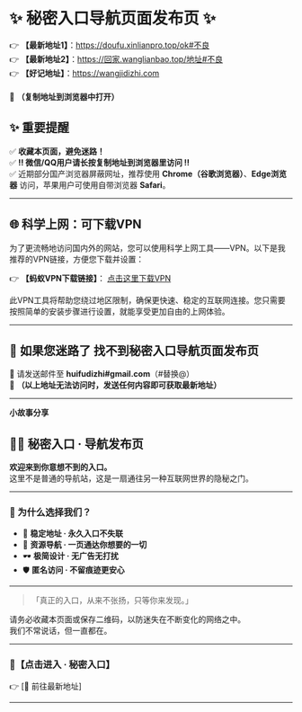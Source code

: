 # ✨ 秘密入口导航页面发布页 ✨  
👉 **【最新地址1】**：https://doufu.xinlianpro.top/ok#不良  
👉 **【最新地址2】**：https://回家.wanglianbao.top/地址#不良<br> 
👉 **【好记地址】**：https://wangjidizhi.com <br>  
📌 **（复制地址到浏览器中打开）**  

## ✨ 重要提醒  
✅ **收藏本页面，避免迷路！**  
✅ **‼ 微信/QQ用户请长按复制地址到浏览器里访问 ‼**  
✅ 近期部分国产浏览器屏蔽网址，推荐使用 **Chrome（谷歌浏览器）**、**Edge浏览器** 访问，苹果用户可使用自带浏览器 **Safari**。  

---

## 🌐 科学上网：可下载VPN
为了更流畅地访问国内外的网站，您可以使用科学上网工具——VPN。以下是我推荐的VPN链接，方便您下载并设置：

👉 **【蚂蚁VPN下载链接】**： [点击这里下载VPN](https://679c0.barrtaq.cc/c-21265/a-bS5rc)  

此VPN工具将帮助您绕过地区限制，确保更快速、稳定的互联网连接。您只需要按照简单的安装步骤进行设置，就能享受更加自由的上网体验。

---

## 📩 如果您迷路了  找不到秘密入口导航页面发布页
📧 请发送邮件至 **huifudizhi#gmail.com**（#替换@）  
📌 **（以上地址无法访问时，发送任何内容即可获取最新地址）**  

---	
**小故事分享**

## 🕵️‍♂️ 秘密入口 · 导航发布页

**欢迎来到你意想不到的入口。**  
这里不是普通的导航站，这是一扇通往另一种互联网世界的隐秘之门。

---

### 🔐 为什么选择我们？

- 🚪 **稳定地址 · 永久入口不失联**  
- 🧭 **资源导航 · 一页通达你想要的一切**  
- 🕶 **极简设计 · 无广告无打扰**  
- 🛡 **匿名访问 · 不留痕迹更安心**

---

> 「真正的入口，从来不张扬，只等你来发现。」

请务必收藏本页面或保存二维码，以防迷失在不断变化的网络之中。  
我们不常说话，但一直都在。

---

### 📌【点击进入 · 秘密入口】  
👉 [🔗 前往最新地址]

---
